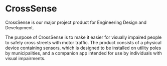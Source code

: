 # CrossSense
CrossSense is our major project product for Engineering Design and Development.

The purpose of CrossSense is to make it easier for visually impaired people to safely cross streets with motor traffic. The product consists of a physical device containing sensors, which is designed to be installed on utility poles by municipalities, and a companion app intended for use by individuals with visual impairments.
